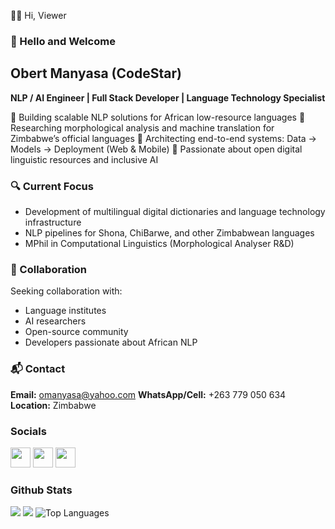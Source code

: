  🔴🔴 Hi, Viewer
### 👋 Hello and Welcome

## **Obert Manyasa (CodeStar)**

**NLP / AI Engineer | Full Stack Developer | Language Technology Specialist**

🔹 Building scalable NLP solutions for African low-resource languages
🔹 Researching morphological analysis and machine translation for Zimbabwe’s official languages
🔹 Architecting end-to-end systems: Data → Models → Deployment (Web & Mobile)
🔹 Passionate about open digital linguistic resources and inclusive AI

### 🔍 Current Focus

-   Development of multilingual digital dictionaries and language technology infrastructure
-   NLP pipelines for Shona, ChiBarwe, and other Zimbabwean languages
-   MPhil in Computational Linguistics (Morphological Analyser R&D)

### 🤝 Collaboration

Seeking collaboration with:

-   Language institutes
-   AI researchers
-   Open-source community
-   Developers passionate about African NLP

### 📬 Contact

**Email:** [omanyasa@yahoo.com](mailto:omanyasa@yahoo.com)
**WhatsApp/Cell:** +263 779 050 634
**Location:** Zimbabwe


### Socials

<p align="left"> <a href="https://www.github.com/wealthymanyasa" target="_blank" rel="noreferrer"><img src="https://raw.githubusercontent.com/danielcranney/readme-generator/main/public/icons/socials/github.svg" width="32" height="32" /></a> 
<a href="https://www.linkedin.com/in/obertmanyasa" target="_blank" rel="noreferrer"><img src="https://raw.githubusercontent.com/danielcranney/readme-generator/main/public/icons/socials/linkedin.svg" width="32" height="32" /></a>
<a href="https://www.twitter.com/manyasaobert" target="_blank" rel="noreferrer"><img src="https://raw.githubusercontent.com/danielcranney/readme-generator/main/public/icons/socials/twitter.svg" width="32" height="32" /></a></p>

### Github Stats

<img src="https://github-readme-stats.vercel.app/api?username=wealthymanyasa&&show_icons=true&title_color=00ff99&icon_color=00ff33&text_color=ebebed&bg_color=000">

<img src="https://github-readme-streak-stats.herokuapp.com/?user=wealthymanyasa&stroke=ffffff&background=000000&ring=00ff77&fire=00ff11&currStreakNum=ffffff&currStreakLabel=00ff44&sideNums=00ff77&sideLabels=ffffff&dates=ffffff&hide_border=true" />

<img src="https://github-readme-stats.vercel.app/api/top-langs/?username=jsstackdevelopers&langs_count=15&title_color=00ff99&text_color=ffffff&icon_color=00ff77&bg_color=000000&hide_border=true&locale=en&custom_title=Top%20%Languages" alt="Top Languages" />




